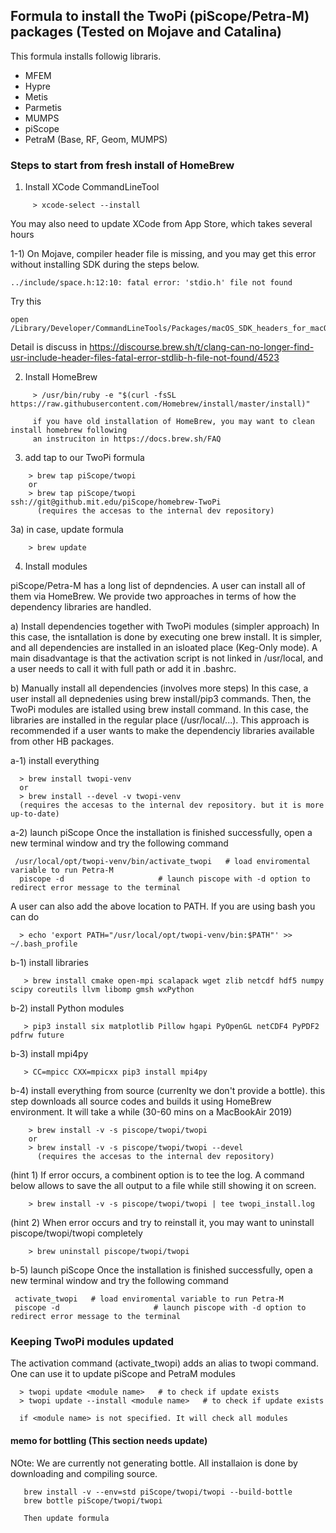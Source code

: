 ##  Formula to install the TwoPi (piScope/Petra-M) packages (Tested on Mojave and Catalina)

This formula installs followig libraris.

   * MFEM
   * Hypre
   * Metis
   * Parmetis
   * MUMPS
   * piScope
   * PetraM (Base, RF, Geom, MUMPS)
   
### Steps to start from fresh install of HomeBrew

1) Install XCode CommandLineTool
```
     > xcode-select --install
```     
   You may also need to update XCode from App Store, which takes several hours
   
1-1) On Mojave, compiler header file is missing, and you may get this error without installing SDK during the steps below.
```
../include/space.h:12:10: fatal error: 'stdio.h' file not found
```
Try this
```
open /Library/Developer/CommandLineTools/Packages/macOS_SDK_headers_for_macOS_10.14.pkg
```
Detail is discuss in https://discourse.brew.sh/t/clang-can-no-longer-find-usr-include-header-files-fatal-error-stdlib-h-file-not-found/4523

   
2) Install HomeBrew
```
     > /usr/bin/ruby -e "$(curl -fsSL https://raw.githubusercontent.com/Homebrew/install/master/install)"
     
     if you have old installation of HomeBrew, you may want to clean install homebrew following 
     an instruciton in https://docs.brew.sh/FAQ
```

3)  add tap to our TwoPi formula
```
    > brew tap piScope/twopi
    or
    > brew tap piScope/twopi ssh://git@github.mit.edu/piScope/homebrew-TwoPi
      (requires the accesas to the internal dev repository)
```

3a)  in case, update formula
```
    > brew update
```

4) Install modules

piScope/Petra-M has a long list of depndencies. A user can install all of them via HomeBrew.
We provide two approaches in terms of how the dependency libraries are handled.


a) Install dependencies together with TwoPi modules (simpler approach)
   In this case, the isntallation is done by executing one brew install. It is simpler,
   and all dependencies are installed in an isloated place (Keg-Only mode).
   A main disadvantage is that the activation script is not linked in /usr/local, and
   a user needs to call it with full path or add it in .bashrc.
   
   
b) Manually install all dependencies (involves more steps)
   In this case, a user install all depnedenies using brew install/pip3 commands. Then, the TwoPi
   modules are istalled using brew install command. In this case, the libraries are installed in the
   regular place (/usr/local/...). This approach is recommended if a user wants to make the dependenciy
   libraries available from other HB packages.

a-1) install everything
```
  > brew install twopi-venv
  or
  > brew install --devel -v twopi-venv
  (requires the accesas to the internal dev repository. but it is more up-to-date)
```

a-2) launch piScope 
Once the installation is finished successfully, open a new terminal window and try the following command
```
 /usr/local/opt/twopi-venv/bin/activate_twopi   # load enviromental variable to run Petra-M
  piscope -d                     # launch piscope with -d option to redirect error message to the terminal
```
A user can also add the above location to PATH. If you are using bash you can do
```
  > echo 'export PATH="/usr/local/opt/twopi-venv/bin:$PATH"' >> ~/.bash_profile
```  

b-1) install libraries
```
   > brew install cmake open-mpi scalapack wget zlib netcdf hdf5 numpy scipy coreutils llvm libomp gmsh wxPython 
```

b-2) install Python modules
```
   > pip3 install six matplotlib Pillow hgapi PyOpenGL netCDF4 PyPDF2 pdfrw future
```

b-3) install mpi4py
```
   > CC=mpicc CXX=mpicxx pip3 install mpi4py
```

b-4)  install everything from source (currenlty we don't provide a bottle). this step downloads all source codes and builds it using HomeBrew environment. It will take a while (30-60 mins on a MacBookAir 2019)
```
    > brew install -v -s piscope/twopi/twopi 
    or
    > brew install -v -s piscope/twopi/twopi --devel
      (requires the accesas to the internal dev repository)
```
(hint 1) If error occurs, a combinent option is to tee the log. A command below allows to save the all output to a file while still showing it on screen.
```
    > brew install -v -s piscope/twopi/twopi | tee twopi_install.log
```
(hint 2) When error occurs and try to reinstall it, you may want to uninstall piscope/twopi/twopi completely
```
    > brew uninstall piscope/twopi/twopi
```
b-5) launch piScope 
Once the installation is finished successfully, open a new terminal window and try the following command
```
 activate_twopi   # load enviromental variable to run Petra-M
 piscope -d                     # launch piscope with -d option to redirect error message to the terminal
```


### Keeping TwoPi modules updated
The activation command (activate_twopi) adds an alias to twopi command. One can use it to
update piScope and PetraM modules

```
  > twopi update <module name>   # to check if update exists
  > twopi update --install <module name>   # to check if update exists

  if <module name> is not specified. It will check all modules

```

#### memo for bottling (This section needs update)
NOte: We are currently not generating bottle. All installaion is done by downloading and compiling source. 
```
   brew install -v --env=std piScope/twopi/twopi --build-bottle
   brew bottle piScope/twopi/twopi
   
   Then update formula
```
